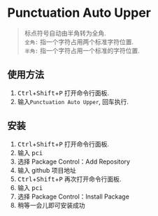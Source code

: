 # Punctuation Auto Upper  
> 标点符号自动由半角转为全角.  
> `全角:` 指一个字符占用两个标准字符位置.  
> `半角:` 指一个字符占用一个标准的字符位置.  


## 使用方法  
1. <kbd>Ctrl</kbd>+<kbd>Shift</kbd>+<kbd>P</kbd> 打开命令行面板.  
2. 输入`Punctuation Auto Upper`, 回车执行.  

## 安装
1. <kbd>Ctrl</kbd>+<kbd>Shift</kbd>+<kbd>P</kbd> 打开命令行面板. 
2. 输入 <kbd>pci</kbd>
3. 选择 Package Control：Add Repository
4. 输入 github 项目地址
5. <kbd>Ctrl</kbd>+<kbd>Shift</kbd>+<kbd>P</kbd> 再次打开命令行面板. 
6. 输入 <kbd>pci</kbd>
7. 选择 Package Control：Install Package
8. 稍等一会儿即可安装成功

